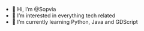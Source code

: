 - 👋 Hi, I’m @Sopvia
- 👀 I’m interested in everything tech related
- 🌱 I’m currently learning Python, Java and GDScript

<!---
Sopvia/Sopvia is a ✨ special ✨ repository because its `README.md` (this file) appears on your GitHub profile.
You can click the Preview link to take a look at your changes.
--->

